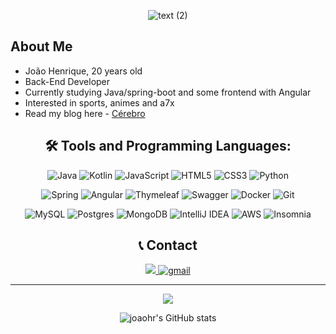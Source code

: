

<div align="center" style="margin:auto">
  
![text (2)](https://github.com/JoaoHr1/JoaoHr1/assets/115806935/f4e75546-47a9-461c-aea2-3ac74966a563)


</div>

<h2> About Me </h2>

* João Henrique, 20 years old
* Back-End Developer
* Currently studying Java/spring-boot and some frontend with Angular
* Interested in sports, animes and a7x
* Read my blog here - [Cérebro](https://joaohr1.github.io)

<div align="center" style="margin:auto">


<h2> 🛠 Tools and Programming Languages: </h2>

![Java](https://img.shields.io/badge/java-%23ED8B00.svg?style=for-the-badge&logo=openjdk&logoColor=white)
![Kotlin](https://img.shields.io/badge/kotlin-%237F52FF.svg?style=for-the-badge&logo=kotlin&logoColor=white)
![JavaScript](https://img.shields.io/badge/javascript-%23323330.svg?style=for-the-badge&logo=javascript&logoColor=%23F7DF1E) 
![HTML5](https://img.shields.io/badge/html5-%23E34F26.svg?style=for-the-badge&logo=html5&logoColor=white)
![CSS3](https://img.shields.io/badge/css3-%231572B6.svg?style=for-the-badge&logo=css3&logoColor=white)
![Python](https://img.shields.io/badge/python-3670A0?style=for-the-badge&logo=python&logoColor=ffdd54)

![Spring](https://img.shields.io/badge/spring-%236DB33F.svg?style=for-the-badge&logo=spring&logoColor=white)
![Angular](https://img.shields.io/badge/Angular-DD0031?style=for-the-badge&logo=angular&logoColor=white)
![Thymeleaf](https://img.shields.io/badge/Thymeleaf-%23005C0F.svg?style=for-the-badge&logo=Thymeleaf&logoColor=white)
![Swagger](https://img.shields.io/badge/-Swagger-%23Clojure?style=for-the-badge&logo=swagger&logoColor=white) 
![Docker](https://img.shields.io/badge/docker-%230db7ed.svg?style=for-the-badge&logo=docker&logoColor=white)
![Git](https://img.shields.io/badge/git-%23F05033.svg?style=for-the-badge&logo=git&logoColor=white)

![MySQL](https://img.shields.io/badge/mysql-%2300f.svg?style=for-the-badge&logo=mysql&logoColor=white)
![Postgres](https://img.shields.io/badge/postgres-%23316192.svg?style=for-the-badge&logo=postgresql&logoColor=white)
![MongoDB](https://img.shields.io/badge/MongoDB-%234ea94b.svg?style=for-the-badge&logo=mongodb&logoColor=white)
![IntelliJ IDEA](https://img.shields.io/badge/IntelliJIDEA-000000.svg?style=for-the-badge&logo=intellij-idea&logoColor=white)
![AWS](https://img.shields.io/badge/AWS-%23FF9900.svg?style=for-the-badge&logo=amazon-aws&logoColor=white)
![Insomnia](https://img.shields.io/badge/Insomnia-black?style=for-the-badge&logo=insomnia&logoColor=5849BE)

<h2> 📞 Contact</h2>
<a href="https://www.linkedin.com/in/Joao-hr-rodrigues/">
<img src="https://img.shields.io/badge/JoaoRodrigues-307cc5?style=for-the-badge&logo=linkedin&logoColor=white"/>
</a>
<a href="mailto:contato.joaohrdev@gmail.com">
<img alt=gmail src="https://img.shields.io/badge/contato.joaohrdev@gmail.com-D14836?style=for-the-badge&logo=gmail&logoColor=white"/>
</a>

---

<img src="http://github-readme-streak-stats.herokuapp.com?user=joaohr1&theme=neon-dark&hide_border=true&background=DD272700" />

![joaohr's GitHub stats](https://github-readme-stats.vercel.app/api?username=joaohr1&show_icons=true&theme=dark)

